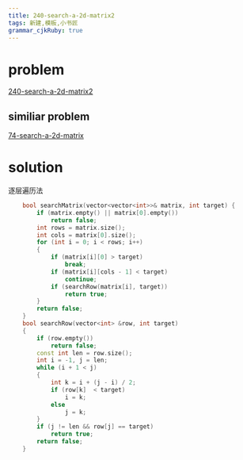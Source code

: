 ```yaml
---
title: 240-search-a-2d-matrix2
tags: 新建,模板,小书匠
grammar_cjkRuby: true
---
```


# problem
[240-search-a-2d-matrix2](https://leetcode.com/problems/search-a-2d-matrix-ii/?tab=Description)
## similiar problem

[74-search-a-2d-matrix](https://github.com/DragonFive/Leetcode/blob/master/search/74-search-a-2d-matrix.md)

# solution
逐层遍历法

```cpp
    bool searchMatrix(vector<vector<int>>& matrix, int target) {
        if (matrix.empty() || matrix[0].empty())
            return false;
        int rows = matrix.size();
        int cols = matrix[0].size();
        for (int i = 0; i < rows; i++)
        {
            if (matrix[i][0] > target)
                break;
            if (matrix[i][cols - 1] < target)
                continue;
            if (searchRow(matrix[i], target))
                return true;
        }
        return false;
    }
    bool searchRow(vector<int> &row, int target)
    {
        if (row.empty())
            return false;
        const int len = row.size();
        int i = -1, j = len;
        while (i + 1 < j)
        {
            int k = i + (j - i) / 2;
            if (row[k]  < target)
                i = k;
            else
                j = k;
        } 
        if (j != len && row[j] == target)
            return true;
        return false;
    }
```
